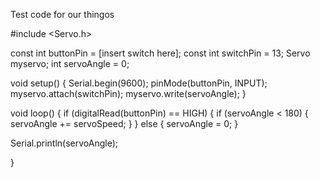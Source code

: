 Test code for our thingos 

#include <Servo.h>


const int buttonPin = [insert switch here];
const int switchPin = 13;
Servo myservo;
int servoAngle = 0;

void setup() {
  Serial.begin(9600);
  pinMode(buttonPin, INPUT);
  myservo.attach(switchPin);
  myservo.write(servoAngle);
}

void loop() {
  if (digitalRead(buttonPin) == HIGH) {
    if (servoAngle < 180) {
      servoAngle += servoSpeed;
    }
  } else {
    servoAngle = 0;
  }

  Serial.println(servoAngle);

}
